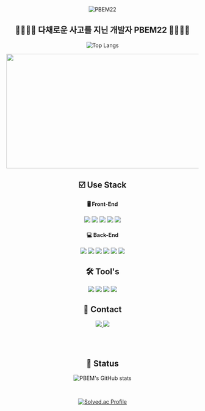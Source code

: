 <div align="center">
  
![PBEM22](https://capsule-render.vercel.app/api?type=venom&color=auto&height=300&section=header&text=PBEM22%20&fontSize=90)  

  <h2>🏳️‍🌈🏳️‍🌈 다채로운 사고를 지닌 개발자 PBEM22 🏳️‍🌈🏳️‍🌈 </h2> 
   
![Top Langs](https://github-readme-stats.vercel.app/api/top-langs/?username=PBEM22&layout=compact) 

<a href="https://github.com/devxb/gitanimals">
<img
  src="https://render.gitanimals.org/farms/PBEM22"
  width="600"
  height="300"
/>
</a>

<br>
<h2>☑️ Use Stack </h2>
<h4>🖥️ Front-End </h4>
<img src="https://img.shields.io/badge/html-E34F26.svg?style=for-the-badge&logo=html5&logoColor=white" /> <img src="https://img.shields.io/badge/css-4574E0.svg?style=for-the-badge&logo=css3&logoColor=white" /> <img src="https://img.shields.io/badge/javascript-F7DF1E.svg?style=for-the-badge&logo=javascript&logoColor=20232a" /> <img src="https://img.shields.io/badge/react-20232a.svg?style=for-the-badge&logo=react&logoColor=61DAFB" /> <img src="https://img.shields.io/badge/Vue-4FC08D?style=for-the-badge&logo=vuedotjs&logoColor=white">
  

<h4>💻 Back-End </h4>
<img src="https://img.shields.io/badge/java-F44336.svg?style=for-the-badge&logo=java&logoColor=white" /> <img src="https://img.shields.io/badge/spring-8BC34A.svg?style=for-the-badge&logo=spring&logoColor=white" /> <img src="https://img.shields.io/badge/security-20232a.svg?style=for-the-badge&logo=springsecurity&logoColor=6DB33F" /> <img src="https://img.shields.io/badge/spring boot-6DB33F.svg?style=for-the-badge&logo=springboot&logoColor=white" /> <img src="https://img.shields.io/badge/mysql-4479A1.svg?style=for-the-badge&logo=mysql&logoColor=white" />

<img src="https://img.shields.io/badge/mariadb-003545.svg?style=for-the-badge&logo=mariadb&logoColor=white" />     

<!-- <img src="https://img.shields.io/badge/docker-1488C6.svg?style=for-the-badge&logo=docker&logoColor=white" /> <img src="https://img.shields.io/badge/jenkins-D24939.svg?style=for-the-badge&logo=jenkins&logoColor=white" /> --> 

<h2>🛠️ Tool's </h2>
<img src="https://img.shields.io/badge/notion-white.svg?style=for-the-badge&logo=notion&logoColor=black" /> <img src="https://img.shields.io/badge/git-F14232.svg?style=for-the-badge&logo=git&logoColor=white" />
 <img src="https://img.shields.io/badge/github-181717.svg?style=for-the-badge&logo=github&logoColor=white" />  <img src="https://img.shields.io/badge/intellij-20232a.svg?style=for-the-badge&logo=intellijidea&logoColor=white" /> 
 

<h2>🌈 Contact</h2>
<a href="https://velog.io/@publeman">
  <img src="https://img.shields.io/badge/velog-1EBC8F.svg?style=for-the-badge&logo=velog&logoColor=white" />
</a>
<!-- <a href="https://www.discord.com/users/323169081908002818">
  <img src="https://img.shields.io/badge/discord-7289DA.svg?style=for-the-badge&logo=discord&logoColor=white" />
</a> -->
<!-- <a href="https://www.instagram.com/dlacofbs/">
  <img src="https://img.shields.io/badge/instagram-E4405F.svg?style=for-the-badge&logo=instagram&logoColor=white" />
</a> -->
<a href="mailto:dlacofbs1229@gmail.com">
  <img src="https://img.shields.io/badge/dlacofbs1229@Gmail.com-D14836.svg?style=for-the-badge&logo=gmail&logoColor=white" /> 
</a>

<br>
<br>
<br>
<br>

<h2> 🧮 Status </h2>

![PBEM's GitHub stats](https://github-readme-stats.vercel.app/api?username=PBEM22&show_icons=true&theme=dark&count_private=true)  

<br>

[![Solved.ac Profile](http://mazassumnida.wtf/api/v2/generate_badge?boj=dlacofbs)](https://solved.ac/dlacofbs/)

</div>
